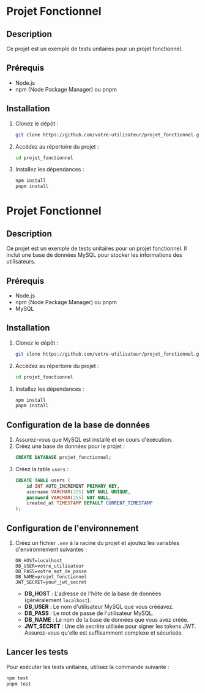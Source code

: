 # Projet Fonctionnel

## Description
Ce projet est un exemple de tests unitaires pour un projet fonctionnel.

## Prérequis
- Node.js
- npm (Node Package Manager) ou pnpm


## Installation
1. Clonez le dépôt :
    ```bash
    git clone https://github.com/votre-utilisateur/projet_fonctionnel.git
    ```
2. Accédez au répertoire du projet :
    ```bash
    cd projet_fonctionnel
    ```
3. Installez les dépendances :
    ```bash
    npm install
    pnpm install
    ```


# Projet Fonctionnel

## Description
Ce projet est un exemple de tests unitaires pour un projet fonctionnel. Il inclut une base de données MySQL pour stocker les informations des utilisateurs.

## Prérequis
- Node.js
- npm (Node Package Manager) ou pnpm
- MySQL

## Installation
1. Clonez le dépôt :
    ```bash
    git clone https://github.com/votre-utilisateur/projet_fonctionnel.git
    ```
2. Accédez au répertoire du projet :
    ```bash
    cd projet_fonctionnel
    ```
3. Installez les dépendances :
    ```bash
    npm install
    pnpm install
    ```

## Configuration de la base de données
1. Assurez-vous que MySQL est installé et en cours d'exécution.
2. Créez une base de données pour le projet :
    ```sql
    CREATE DATABASE projet_fonctionnel;
    ```
3. Créez la table `users` :
    ```sql
    CREATE TABLE users (
        id INT AUTO_INCREMENT PRIMARY KEY,
        username VARCHAR(255) NOT NULL UNIQUE,
        password VARCHAR(255) NOT NULL,
        created_at TIMESTAMP DEFAULT CURRENT_TIMESTAMP
    );
    ```

## Configuration de l'environnement
1. Créez un fichier `.env` à la racine du projet et ajoutez les variables d'environnement suivantes :
    ```env
    DB_HOST=localhost
    DB_USER=votre_utilisateur
    DB_PASS=votre_mot_de_passe
    DB_NAME=projet_fonctionnel
    JWT_SECRET=your_jwt_secret
    ```
    - **DB_HOST** : L'adresse de l'hôte de la base de données (généralement `localhost`).
    - **DB_USER** : Le nom d'utilisateur MySQL que vous  crééavez.
    - **DB_PASS** : Le mot de passe de l'utilisateur MySQL.
    - **DB_NAME** : Le nom de la base de données que vous avez créée.
    - **JWT_SECRET** : Une clé secrète utilisée pour signer les tokens JWT. Assurez-vous qu'elle est suffisamment complexe et sécurisée.


## Lancer les tests
Pour exécuter les tests unitaires, utilisez la commande suivante :
```bash
npm test
pnpm test
```
